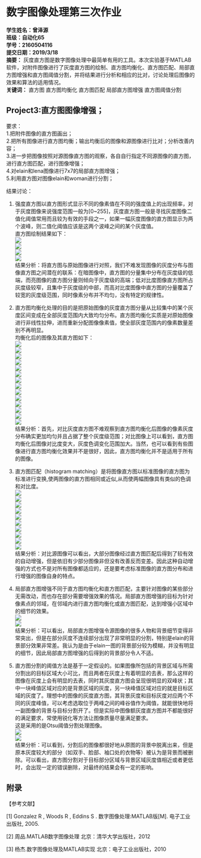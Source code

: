 # 数字图像处理第三次作业
**学生姓名：曾泽源  
班级：自动化65  
学号：2160504116  
提交日期：2019/3/18**  
**摘要：**  灰度直方图是数字图像处理中最简单有用的工具。本次实验基于MATLAB软件，对附件图像进行了灰度直方图的绘制、直方图均衡化、直方图匹配、局部直方图增强和直方图阈值分割，并将结果进行分析和相应的比对，讨论处理后图像的效果和算法的适用情况。  
**关键词：**  直方图 直方图均衡化 直方图匹配 局部直方图增强 直方图阈值分割  

Project3:直方图图像增强；  
------------------

要求：  
1.把附件图像的直方图画出；   
2.把所有图像进行直方图均衡；输出均衡后的图像和源图像进行比对；分析改善内容；    
3.进一步把图像按照对源图像直方图的观察，各自自行指定不同源图像的直方图，进行直方图匹配，进行图像增强；    
4.对elain和lena图像进行7x7的局部直方图增强；    
5.利用直方图对图像elain和woman进行分割；    
  
结果讨论：    
  
1. 强度直方图以直方图形式显示不同的像素值在不同的强度值上的出现频率，对于灰度图像来说强度范围一般为[0~255]，灰度直方图一般是寻找灰度图像二值化阈值常用而且较为有效的手段之一，如果一幅灰度图像的直方图显示为两个波峰，则二值化阈值应该是这两个波峰之间的某个灰度值。    
    直方图绘制结果如下：      
![](https://github.com/cengzeyuan/hw3/blob/master/2160504116/1.jpg)  
![](https://github.com/cengzeyuan/hw3/blob/master/2160504116/1.2.jpg)    
![](https://github.com/cengzeyuan/hw3/blob/master/2160504116/1.3.jpg)     
![](https://github.com/cengzeyuan/hw3/blob/master/2160504116/1.4.jpg)     
    结果分析：将直方图与原始图像进行对照，我们不难发现图像的灰度分布与图像直方图之间潜在的联系：在暗图像中，直方图的分量集中分布在灰度级的低端，而亮图像的直方图分量则倾向于灰度级的高端；低对比度图像直方图所占灰度级较窄，且集中于灰度级的中部，而高对比度图像中直方图的分量覆盖了较宽的灰度级范围，同时像素分布并不均匀，没有特定的规律性。    
  
2. 直方图均衡化处理的目的是把原始图像的灰度直方图分量从比较集中的某个灰度区间变成在全部灰度范围内大致均匀分布。直方图均衡化实质是对原始图像进行非线性拉伸，进而重新分配图像像素值，使全部灰度范围内的像素数量差别不再明显。    
    均衡化后的图像及其直方图如下：    
![](https://github.com/cengzeyuan/hw3/blob/master/2160504116/2.1.jpg)     
![](https://github.com/cengzeyuan/hw3/blob/master/2160504116/2.2.jpg)    
![](https://github.com/cengzeyuan/hw3/blob/master/2160504116/2.3.jpg)     
![](https://github.com/cengzeyuan/hw3/blob/master/2160504116/2.4.jpg)     
![](https://github.com/cengzeyuan/hw3/blob/master/2160504116/2.5.jpg)     
![](https://github.com/cengzeyuan/hw3/blob/master/2160504116/2.6.jpg)     
![](https://github.com/cengzeyuan/hw3/blob/master/2160504116/2.7.jpg)     
![](https://github.com/cengzeyuan/hw3/blob/master/2160504116/2.8.jpg)     
![](https://github.com/cengzeyuan/hw3/blob/master/2160504116/2.9.jpg)     
![](https://github.com/cengzeyuan/hw3/blob/master/2160504116/2.10.jpg)     
![](https://github.com/cengzeyuan/hw3/blob/master/2160504116/2.11.jpg)     
![](https://github.com/cengzeyuan/hw3/blob/master/2160504116/2.12.jpg)     
![](https://github.com/cengzeyuan/hw3/blob/master/2160504116/2.13.jpg)     
![](https://github.com/cengzeyuan/hw3/blob/master/2160504116/2.14.jpg)     
    结果分析：首先，对比灰度直方图不难观察到直方图均衡化后图像的像素灰度分布确实更加均匀并且占据了整个灰度级范围；对比图像上可以看到，直方图均衡化后图像对比度变大，灰度色调变化范围加大。当然，也可以看到有些图像进行直方图均衡化效果并不是很好，因此，直方图均衡化并不是适用于所有的图像。    
    
3. 直方图匹配（histogram matching）是将图像直方图以标准图像的直方图为标准进行变换,使两图像的直方图相同或近似,从而使两幅图像具有类似的色调和对比度。    
![](https://github.com/cengzeyuan/hw3/blob/master/2160504116/3.1.jpg)   
![](https://github.com/cengzeyuan/hw3/blob/master/2160504116/3.2.jpg)   
![](https://github.com/cengzeyuan/hw3/blob/master/2160504116/3.3.jpg)   
![](https://github.com/cengzeyuan/hw3/blob/master/2160504116/3.4.jpg)   
![](https://github.com/cengzeyuan/hw3/blob/master/2160504116/3.5.jpg)   
![](https://github.com/cengzeyuan/hw3/blob/master/2160504116/3.6.jpg)   
![](https://github.com/cengzeyuan/hw3/blob/master/2160504116/3.7.jpg)   
![](https://github.com/cengzeyuan/hw3/blob/master/2160504116/3.8.jpg)   
![](https://github.com/cengzeyuan/hw3/blob/master/2160504116/3.9.jpg)   
![](https://github.com/cengzeyuan/hw3/blob/master/2160504116/3.10.jpg)   
    结果分析：对比源图像可以看出，大部分图像经过直方图匹配后得到了较有效的自动增强，但是依旧有少部分图像非但没有改善反而变差。因此这种自动增强的方式也不是对所有图像都适应的，还是要考虑标准图像的直方图分布和进行增强的图像自身的特点。  
    
4. 局部直方图增强不同于直方图均衡化和直方图匹配，主要针对图像的某些部分无需改动，而也存在部分需要增强效果的情况。局部直方图增强的目标为针对像素点的邻域，在邻域内进行直方图均衡化或直方图匹配，达到增强小区域中的细节的效果。  
![](https://github.com/cengzeyuan/hw3/blob/master/2160504116/4.1.jpg)  
![](https://github.com/cengzeyuan/hw3/blob/master/2160504116/4.2.jpg)  
    结果分析：可以看出，局部直方图增强令源图像的很多人物和背景细节变得非常突出，但是在部分灰度不连续部分出现了非常明显的分割，特别是elain的背景部分效果非常差。我认为是由于elain一图的背景部分较为模糊，并没有明显的细节，因此局部直方图增强的后得到的背景部分令人不适。  
    
5. 直方图分割的阈值方法是基于一定假设的。如果图像所包括的背景区域与所需分割出的目标区域大小可比，而且两者在灰度上有着明显的去表，那么这样的图像在灰度上会有明显的去表，同时其灰度直方图会呈现很明显的双峰状；其中一块峰值区域对应的是背景区域的灰度，另一块峰值区域对应的就是目标区域的灰度了。理想中的图像的灰度直方图，其背景灰度和目标灰度对应两个不同的灰度峰值，可以考虑选取位于两峰之间的峰谷值作为阈值，就能很快地将一副图像的背景与目标分割开了。但是实际中图像额灰度直方图并不都能很好的满足要求，常使用锐化等方法让图像质量尽量满足要求。  
这是采用的是Otsu阈值分割处理图像。  
![](https://github.com/cengzeyuan/hw3/blob/master/2160504116/5.1.jpg)   
![](https://github.com/cengzeyuan/hw3/blob/master/2160504116/5.2.jpg)   
    结果分析：可以看到，分割后的图像都很好地从原图的背景中脱离出来，但是原本灰度较大的部分（如双手、脸部、袖口处的衣物等）被认为是背景而被删除。可以看出，直方图分割对于目标部分区域与背景区域灰度值相近或者更低时，会出现一定的错误删除，对最终的结果会有一定的影响。  
    
##  附录    

【参考文献】  

[1] Gonzalez R , Woods R , Eddins S . 数字图像处理:MATLAB版[M]. 电子工业出版社, 2005.    

[2] 周品.MATLAB数字图像处理 北京：清华大学出版社，2012  

[3] 杨杰.数字图像处理及MATLAB实现 北京：电子工业出版社，2010  
